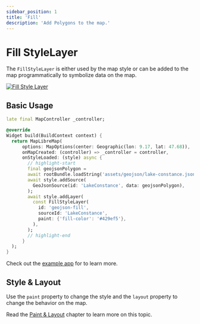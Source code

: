```yaml
---
sidebar_position: 1
title: 'Fill'
description: 'Add Polygons to the map.'
---
```


# Fill StyleLayer

The `FillStyleLayer` is either used by the map style or can be added to the map
programmatically to symbolize data on the map.

[![Fill Style Layer](/img/layers/fill_layer.jpg)](/demo/#/style-layers/fill)

## Basic Usage

```dart
late final MapController _controller;

@override
Widget build(BuildContext context) {
  return MapLibreMap(
      options: MapOptions(center: Geographic(lon: 9.17, lat: 47.68)),
      onMapCreated: (controller) => _controller = controller,
      onStyleLoaded: (style) async {
        // highlight-start
        final geojsonPolygon =
        await rootBundle.loadString('assets/geojson/lake-constance.json');
        await style.addSource(
          GeoJsonSource(id: 'LakeConstance', data: geojsonPolygon),
        );
        await style.addLayer(
          const FillStyleLayer(
            id: 'geojson-fill',
            sourceId: 'LakeConstance',
            paint: {'fill-color': '#429ef5'},
          ),
        );
        // highlight-end
      }
  );
}
```

Check out
the [example app](https://github.com/josxha/flutter-maplibre/blob/main/example/lib/layers_circle_page.dart)
for to learn more.

## Style & Layout

Use the `paint` property to change the style and the `layout`
property to change the behavior on the map.

Read the [Paint & Layout](./paint-and-layout) chapter to learn more on this
topic. 
